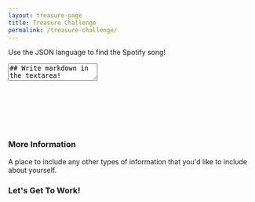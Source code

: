 ```yaml
---
layout: treasure-page
title: Treasure Challenge
permalink: /treasure-challenge/
---
```


Use the JSON language to find the Spotify song!

<!-- Edit markdown here! -->
<textarea class="mdhtmlform-md">## Write markdown in the textarea!</textarea>
<br /><br />

<!-- Display converted html here! -->
<div class="mdhtmlform-html"></div>
<br /><br />

<!-- And insert converted html for submission here. -->
<textarea class="mdhtmlform-html" style="display: none;"></textarea>

### More Information

A place to include any other types of information that you'd like to include about yourself.

### Let's Get To Work!
<!-- 
<a href="http://localhost:8888/" target="_blank">Connect</a> -->
